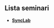 ## Lista seminari
- **[SyncLab](https://github.com/DPCMGroup/dpcm2077-docs/blob/main/Verbali-seminari/Synclab.md)**
